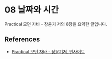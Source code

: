 # 08 날짜와 시간

Practical 모던 자바 - 장윤기 저의 8장을 요약한 글입니다.



## References

* [Practical 모던 자바 - 장윤기저, 인사이트](http://www.kyobobook.co.kr/product/detailViewKor.laf?ejkGb=KOR&mallGb=KOR&barcode=9788966262755&orderClick=LAG&Kc=)
